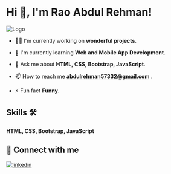 
   # Hi 👋, I'm Rao Abdul Rehman! 

![Logo](https://camo.githubusercontent.com/19db51af5f90f1b152bc0b9078f5fe97053955be5074f03f17019c70345bdcdb/68747470733a2f2f6d69726f2e6d656469756d2e636f6d2f6d61782f313336302f302a37513379765349765f7430696f4a2d5a2e676966)


* 👩‍💻 I'm currently working on **wonderful projects**.

* 🧠 I'm currently learning **Web and Mobile App Development**.




* 💬 Ask me about **HTML, CSS, Bootstrap, JavaScript**.

* 📫 How to reach me **abdulrehman57332@gmail.com** .



* ⚡️ Fun fact  **Funny**.


##  Skills  🛠
#### **HTML, CSS, Bootstrap, JavaScript**

   ## 
## 🔗 Connect with me

[![linkedin]([https://img.shields.io/badge/linkedin-0A66C2?style=for-the-badge&logo=linkedin&logoColor=white)](https://www.linkedin.com/](https://www.linkedin.com/in/rao-abdul-rehman-6495682b9/))

